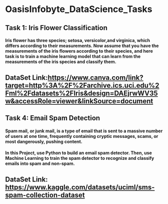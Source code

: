 # OasisInfobyte_DataScience_Tasks
## Task 1: Iris Flower Classification
#### Iris flower has three species; setosa, versicolor,and virginica, which differs according to their measurements. Now assume that you have the measurements of the iris flowers according to their species, and here task is to train a machine learning model that can learn from the measurements of the iris species and classify them.
## DataSet Link:https://www.canva.com/link?target=http%3A%2F%2Farchive.ics.uci.edu%2Fml%2Fdatasets%2FIris&design=DAEjrwWV35w&accessRole=viewer&linkSource=document

## Task 4: Email Spam Detection
#### Spam mail, or junk mail, is a type of email that is sent to a massive number of users at one time, frequently containing cryptic messages, scams, or most dangerously, pushing content.
#### In this Project, use Python to build an email spam detector. Then, use Machine Learning to train the spam detector to recognize and classify emails into spam and non-spam.
## DataSet Link: https://www.kaggle.com/datasets/uciml/sms-spam-collection-dataset
